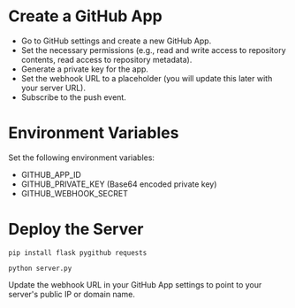 # Create a GitHub App

- Go to GitHub settings and create a new GitHub App.
- Set the necessary permissions (e.g., read and write access to repository contents, read access to repository metadata).
- Generate a private key for the app.
- Set the webhook URL to a placeholder (you will update this later with your server URL).
- Subscribe to the push event.


# Environment Variables
Set the following environment variables:

- GITHUB_APP_ID
- GITHUB_PRIVATE_KEY (Base64 encoded private key)
- GITHUB_WEBHOOK_SECRET

# Deploy the Server

`pip install flask pygithub requests`

`python server.py`

Update the webhook URL in your GitHub App settings to point to your server's public IP or domain name.

